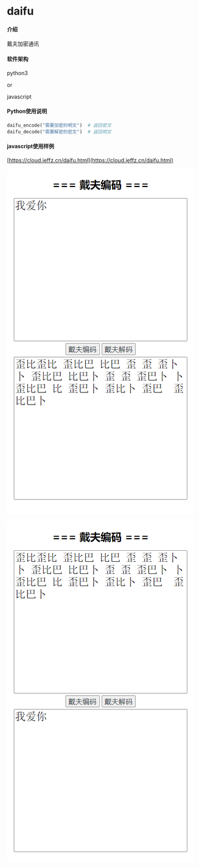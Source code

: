 # daifu

#### 介绍
戴夫加密通讯

#### 软件架构
python3

or

javascript

#### Python使用说明

```python
daifu_encode("需要加密的明文")  # 返回密文
daifu_decode("需要解密的密文")  # 返回明文
```

#### javascript使用样例

[https://cloud.jeffz.cn/daifu.html](https://cloud.jeffz.cn/daifu.html)

![image-20200427164334833](README.assets\image-20200427164334833.png)

![image-20200427164354424.png](README.assets\image-20200427164354424.png)